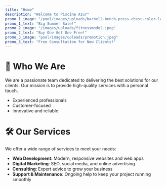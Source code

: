 ```yaml
---
title: "Home"
description: "Welcome to Piscine Azur"
promo_1_image: "/pool/images/uploads/barbell-bench-press-chest-color-large-1.png"
promo_1_text: "Big Summer Sale!"
promo_2_image: "/images/uploads/fitnessmodel.jpeg"
promo_2_text: "Buy One Get One Free!"
promo_3_image: "pool/images/uploads/promotion.jpeg"
promo_3_text: "Free Consultation for New Clients!"
---
```


# 👥 Who We Are

We are a passionate team dedicated to delivering the best solutions for our clients. Our mission is to provide high-quality services with a personal touch.

- Experienced professionals
- Customer-focused
- Innovative and reliable

# 🛠️ Our Services

We offer a wide range of services to meet your needs:

- **Web Development**: Modern, responsive websites and web apps
- **Digital Marketing**: SEO, social media, and online advertising
- **Consulting**: Expert advice to grow your business
- **Support & Maintenance**: Ongoing help to keep your project running smoothly
